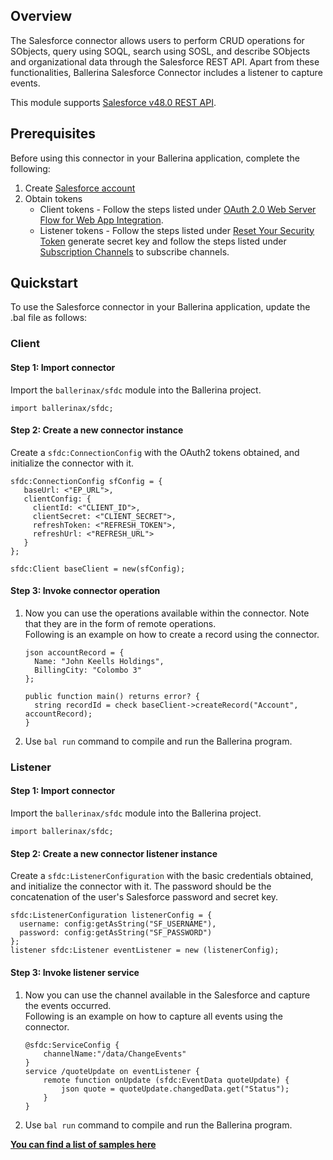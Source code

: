 ## Overview
The Salesforce connector allows users to perform CRUD operations for SObjects, query using SOQL, search using SOSL, and describe SObjects and organizational data through the Salesforce REST API. Apart from these functionalities, Ballerina Salesforce Connector includes a listener to capture events.

This module supports [Salesforce v48.0 REST API](https://developer.salesforce.com/docs/atlas.en-us.224.0.api_rest.meta/api_rest/intro_what_is_rest_api.htm).


## Prerequisites
Before using this connector in your Ballerina application, complete the following:
1. Create [Salesforce account](https://developer.salesforce.com/signup)
2. Obtain tokens  
   - Client tokens - Follow the steps listed under [OAuth 2.0 Web Server Flow for Web App Integration](https://help.salesforce.com/articleView?id=sf.remoteaccess_oauth_web_server_flow.htm&type=5).
   - Listener tokens - Follow the steps listed under [Reset Your Security Token](https://help.salesforce.com/articleView?id=sf.user_security_token.htm&type=5) generate secret key and follow the steps listed under [Subscription Channels](https://developer.salesforce.com/docs/atlas.en-us.224.0.change_data_capture.meta/change_data_capture/cdc_subscribe_channels.htm) to subscribe channels. 

## Quickstart
To use the Salesforce connector in your Ballerina application, update the .bal file as follows:

### Client
#### Step 1: Import connector
Import the `ballerinax/sfdc` module into the Ballerina project.

```ballerina
import ballerinax/sfdc;
```

#### Step 2: Create a new connector instance
Create a `sfdc:ConnectionConfig` with the OAuth2 tokens obtained, and initialize the connector with it.
```ballerina
sfdc:ConnectionConfig sfConfig = {
   baseUrl: <"EP_URL">,
   clientConfig: {
     clientId: <"CLIENT_ID">,
     clientSecret: <"CLIENT_SECRET">,
     refreshToken: <"REFRESH_TOKEN">,
     refreshUrl: <"REFRESH_URL"> 
   }
};

sfdc:Client baseClient = new(sfConfig);
```

#### Step 3: Invoke connector operation
1. Now you can use the operations available within the connector. Note that they are in the form of remote operations.  
Following is an example on how to create a record using the connector.

    ```ballerina
    json accountRecord = {
      Name: "John Keells Holdings",
      BillingCity: "Colombo 3"
    };

    public function main() returns error? {
      string recordId = check baseClient->createRecord("Account", accountRecord);
    }
    ```
2. Use `bal run` command to compile and run the Ballerina program.

### Listener
#### Step 1: Import connector
Import the `ballerinax/sfdc` module into the Ballerina project.

```ballerina
import ballerinax/sfdc;
```
#### Step 2: Create a new connector listener instance
Create a `sfdc:ListenerConfiguration` with the basic credentials obtained, and initialize the connector with it.
The password should be the concatenation of the user's Salesforce password and secret key.

  ```ballerina
  sfdc:ListenerConfiguration listenerConfig = {
    username: config:getAsString("SF_USERNAME"),
    password: config:getAsString("SF_PASSWORD")
  };
  listener sfdc:Listener eventListener = new (listenerConfig);
  ```
#### Step 3: Invoke listener service
1. Now you can use the channel available in the Salesforce and capture the events occurred.  
Following is an example on how to capture all events using the connector.

    ```ballerina
    @sfdc:ServiceConfig {
        channelName:"/data/ChangeEvents"
    }
    service /quoteUpdate on eventListener {
        remote function onUpdate (sfdc:EventData quoteUpdate) { 
            json quote = quoteUpdate.changedData.get("Status");
        }
    }
    ```
  2. Use `bal run` command to compile and run the Ballerina program.


**[You can find a list of samples here](https://github.com/ballerina-platform/module-ballerinax-sfdc/tree/master/sfdc/samples/rest_api_usecases)**

